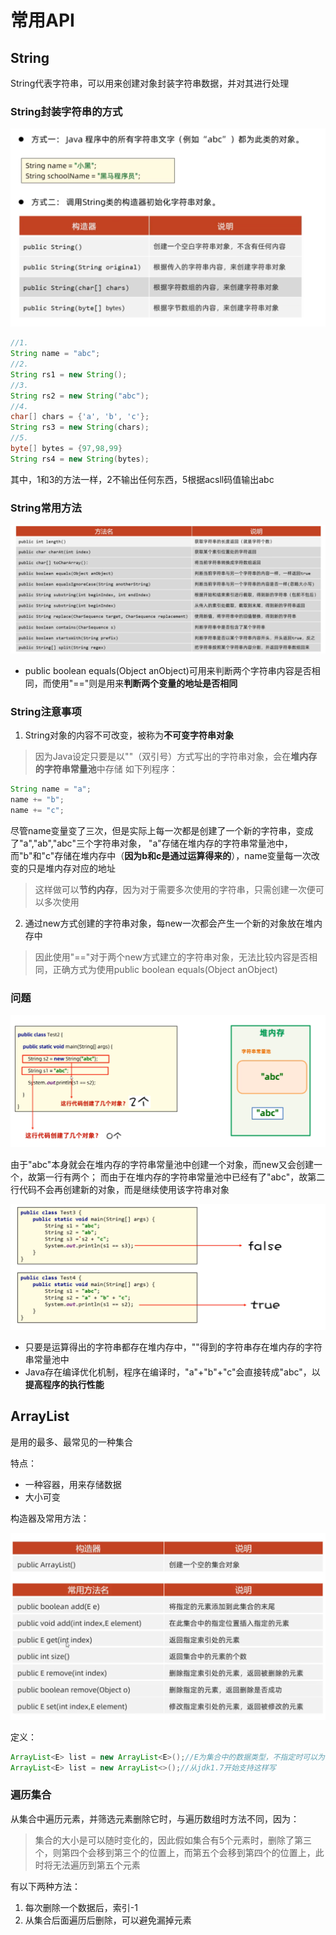# 常用API

## String

String代表字符串，可以用来创建对象封装字符串数据，并对其进行处理

### String封装字符串的方式

![](images/2024-03-03-21-51-48.png)

```java
//1.
String name = "abc";
//2.
String rs1 = new String();
//3.
String rs2 = new String("abc");
//4.
char[] chars = {'a', 'b', 'c'};
String rs3 = new String(chars);
//5.
byte[] bytes = {97,98,99}
String rs4 = new String(bytes);
```

其中，1和3的方法一样，2不输出任何东西，5根据acsll码值输出abc

### String常用方法

![](images/2024-03-03-22-29-25.png)

* public boolean equals(Object anObject)可用来判断两个字符串内容是否相同，而使用"=="则是用来**判断两个变量的地址是否相同**

### String注意事项

1. String对象的内容不可改变，被称为**不可变字符串对象**
>因为Java设定只要是以""（双引号）方式写出的字符串对象，会在**堆内存的字符串常量池**中存储
如下列程序：
```java
String name = "a";
name += "b";
name += "c";
```
尽管name变量变了三次，但是实际上每一次都是创建了一个新的字符串，变成了"a","ab","abc"三个字符串对象，
"a"存储在堆内存的字符串常量池中，而"b"和"c"存储在堆内存中（**因为b和c是通过运算得来的**），name变量每一次改变的只是堆内存对应的地址
>这样做可以**节约内存**，因为对于需要多次使用的字符串，只需创建一次便可以多次使用

2. 通过new方式创建的字符串对象，每new一次都会产生一个新的对象放在堆内存中
>因此使用"=="对于两个new方式建立的字符串对象，无法比较内容是否相同，正确方式为使用public boolean equals(Object anObject)

### 问题

![](images/2024-03-04-15-09-20.png)

由于"abc"本身就会在堆内存的字符串常量池中创建一个对象，而new又会创建一个，故第一行有两个；
而由于在堆内存的字符串常量池中已经有了"abc"，故第二行代码不会再创建新的对象，而是继续使用该字符串对象

![](images/2024-03-04-15-15-58.png)

* 只要是运算得出的字符串都存在堆内存中，""得到的字符串存在堆内存的字符串常量池中
* Java存在编译优化机制，程序在编译时，"a"+"b"+"c"会直接转成"abc"，以**提高程序的执行性能**


## ArrayList

是用的最多、最常见的一种集合

特点：
* 一种容器，用来存储数据
* 大小可变

构造器及常用方法：

![](images/2024-03-04-16-05-39.png)

定义：

```java
ArrayList<E> list = new ArrayList<E>();//E为集合中的数据类型，不指定时可以为任意类型
ArrayList<E> list = new ArrayList<>();//从jdk1.7开始支持这样写
```
### 遍历集合

从集合中遍历元素，并筛选元素删除它时，与遍历数组时方法不同，因为：

>集合的大小是可以随时变化的，因此假如集合有5个元素时，删除了第三个，则第四个会移到第三个的位置上，而第五个会移到第四个的位置上，此时将无法遍历到第五个元素

有以下两种方法：

1. 每次删除一个数据后，索引-1
2. 从集合后面遍历后删除，可以避免漏掉元素